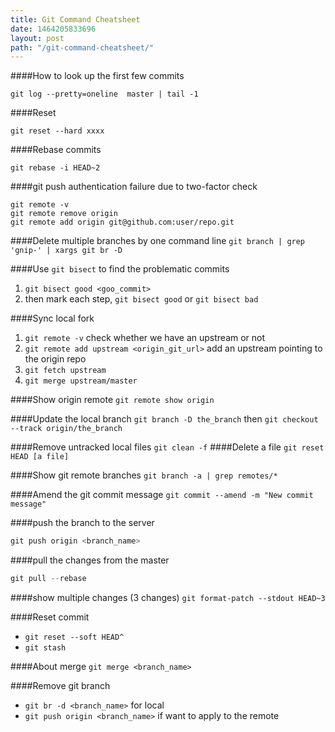 ```yaml
---
title: Git Command Cheatsheet
date: 1464205833696
layout: post
path: "/git-command-cheatsheet/"
---
```


####How to look up the first few commits

```
git log --pretty=oneline  master | tail -1

```

####Reset

```
git reset --hard xxxx
```

####Rebase commits
```
git rebase -i HEAD~2
```

####git push authentication failure due to two-factor check
```
git remote -v 
git remote remove origin 
git remote add origin git@github.com:user/repo.git  
```

####Delete multiple branches by one command line
`git branch | grep 'gnip-' | xargs git br -D`

####Use `git bisect` to find the problematic commits
1. `git bisect good <goo_commit>`
2. then mark each step, `git bisect good` or `git bisect bad`

####Sync local fork

1. `git remote -v` check whether we have an upstream or not
2. `git remote add upstream <origin_git_url>` add an upstream pointing to the origin repo
3. `git fetch upstream`
4. `git merge upstream/master`

####Show origin remote
`git remote show origin`

####Update the local branch
`git branch -D the_branch`
then
`git checkout --track origin/the_branch`

####Remove untracked local files
`git clean -f`
####Delete a file
`git reset HEAD [a file]`

####Show git remote branches
`git branch -a | grep remotes/*`

####Amend the git commit message
`git commit --amend -m "New commit message"`

####push the branch to the server
```javascript
git push origin <branch_name>

```

####pull the changes from the master
```javascript
git pull --rebase
```

####show multiple changes (3 changes)
`git format-patch --stdout HEAD~3`

####Reset commit
- `git reset --soft HEAD^`
- `git stash`

####About merge
`git merge <branch_name>`

####Remove git branch
- `git br -d <branch_name>` for local
- `git push origin <branch_name>` if want to apply to the remote